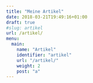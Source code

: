 ```yaml
---
title: "Meine Artikel"
date: 2018-03-21T19:49:16+01:00
draft: true
#slug: artikel
url: /artikel/
menu:
  main:
    name: "Artikel"
    identifier: "artikel"
    url: "/artikel/"
    weight: 2
    post: "a"
---
```

